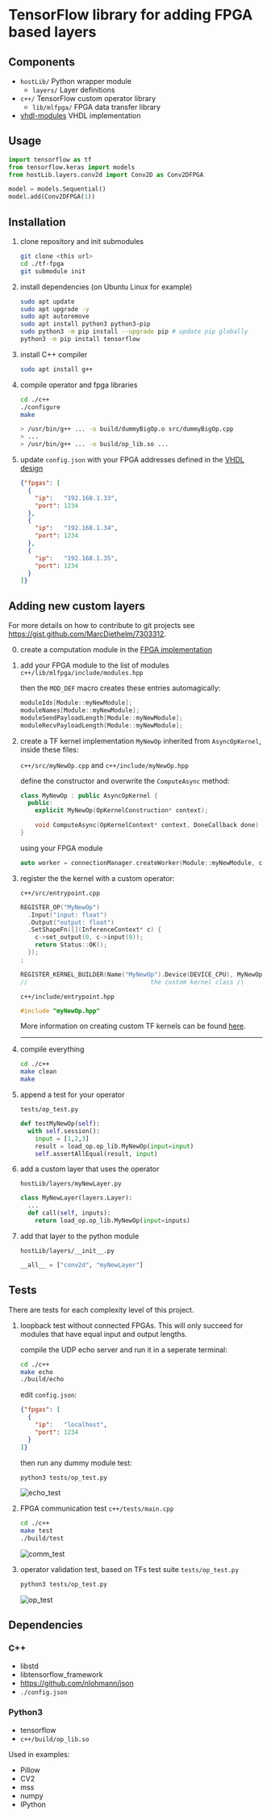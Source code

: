 
# TensorFlow library for adding FPGA based layers

## Components

- `hostLib/`      Python wrapper module
  - `layers/`     Layer definitions
- `c++/`          TensorFlow custom operator library
  - `lib/mlfpga/` FPGA data transfer library
- [vhdl-modules](https://github.com/jm-hsn/vhdl-modules) VHDL implementation

## Usage

```python
import tensorflow as tf
from tensorflow.keras import models
from hostLib.layers.conv2d import Conv2D as Conv2DFPGA

model = models.Sequential()
model.add(Conv2DFPGA(1))
```

## Installation

1. clone repository and init submodules
    ```bash
    git clone <this url>
    cd ./tf-fpga
    git submodule init
    ```

2. install dependencies (on Ubuntu Linux for example)
    ```bash
    sudo apt update                           
    sudo apt upgrade -y
    sudo apt autoremove
    sudo apt install python3 python3-pip
    sudo python3 -m pip install --upgrade pip # update pip globally
    python3 -m pip install tensorflow
    ```

3. install C++ compiler
    ```bash
    sudo apt install g++
    ```

4. compile operator and fpga libraries
    ```bash
    cd ./c++
    ./configure
    make

    > /usr/bin/g++ ... -o build/dummyBigOp.o src/dummyBigOp.cpp
    > ...
    > /usr/bin/g++ ... -o build/op_lib.so ...
    ```
5. update `config.json` with your FPGA addresses defined in the [VHDL design](https://github.com/jm-hsn/vhdl-modules)
    ```json
    {"fpgas": [
      {
        "ip":   "192.168.1.33",
        "port": 1234
      },
      {
        "ip":   "192.168.1.34",
        "port": 1234
      },
      {
        "ip":   "192.168.1.35",
        "port": 1234
      }
    ]}
    ```

## Adding new custom layers
For more details on how to contribute to git projects see https://gist.github.com/MarcDiethelm/7303312.

0. create a computation module in the [FPGA implementation](https://github.com/jm-hsn/vhdl-modules)
1. add your FPGA module to the list of modules `c++/lib/mlfpga/include/modules.hpp`

    then the `MOD_DEF` macro creates these entries automagically:
    ```c++
    moduleIds[Module::myNewModule];
    moduleNames[Module::myNewModule];
    moduleSendPayloadLength[Module::myNewModule];
    moduleRecvPayloadLength[Module::myNewModule];
    ``` 
2. create a TF kernel implementation `MyNewOp` inherited from `AsyncOpKernel`, inside these files: 

    `c++/src/myNewOp.cpp` and  `c++/include/myNewOp.hpp`

    define the constructor and overwrite the `ComputeAsync` method:
    ```c++
    class MyNewOp : public AsyncOpKernel {
      public:
        explicit MyNewOp(OpKernelConstruction* context);

        void ComputeAsync(OpKernelContext* context, DoneCallback done) override;
    }
    ```
    using your FPGA module
    ```c++
    auto worker = connectionManager.createWorker(Module::myNewModule, count);
    ```
3. register the the kernel with a custom operator:

    `c++/src/entrypoint.cpp`
    ```c++
    REGISTER_OP("MyNewOp")
      .Input("input: float")
      .Output("output: float")
      .SetShapeFn([](InferenceContext* c) {
        c->set_output(0, c->input(0));
        return Status::OK();
      });
    ;

    REGISTER_KERNEL_BUILDER(Name("MyNewOp").Device(DEVICE_CPU), MyNewOp);
    //                                  the custom kernel class /\ 
    ```
    `c++/include/entrypoint.hpp`
    ```c++
    #include "myNewOp.hpp"
    ```

    More information on creating custom TF kernels can be found [here](https://www.tensorflow.org/guide/create_op).

    ---
4. compile everything
    ```bash
    cd ./c++
    make clean
    make
    ```
5. append a test for your operator

    `tests/op_test.py`
    ```python
    def testMyNewOp(self):
      with self.session():
        input = [1,2,3]
        result = load_op.op_lib.MyNewOp(input=input)
        self.assertAllEqual(result, input)
    ```

6. add a custom layer that uses the operator

    `hostLib/layers/myNewLayer.py`
    ```python
    class MyNewLayer(layers.Layer):
      ...
      def call(self, inputs):
        return load_op.op_lib.MyNewOp(input=inputs)

    ```
7. add that layer to the python module

    `hostLib/layers/__init__.py`
    ```python
    __all__ = ["conv2d", "myNewLayer"]
    ```

## Tests
There are tests for each complexity level of this project.

1. loopback test without connected FPGAs. This will only succeed for modules that have equal input and output lengths.

    compile the UDP echo server and run it in a seperate terminal:
    ```bash
    cd ./c++
    make echo
    ./build/echo
    ```
    edit `config.json`:
    ```json
    {"fpgas": [
      {
        "ip":   "localhost",
        "port": 1234
      }
    ]}
    ```
    then run any dummy module test:
    ```bash
    python3 tests/op_test.py
    ```
    ![echo_test](doku/echo_test.png)

2. FPGA communication test `c++/tests/main.cpp`
    ```bash
    cd ./c++
    make test
    ./build/test
    ```
    ![comm_test](doku/comm_test.png)

3. operator validation test, based on TFs test suite `tests/op_test.py`
    ```bash
    python3 tests/op_test.py
    ```
    ![op_test](doku/op_test.png)

## Dependencies

### C++
- libstd
- libtensorflow_framework
- https://github.com/nlohmann/json
- `./config.json`

### Python3
- tensorflow
- `c++/build/op_lib.so`

Used in examples:
- Pillow
- CV2
- mss
- numpy
- IPython